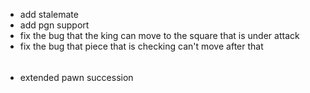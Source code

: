 - add stalemate
- add pgn support
- fix the bug that the king can move to the square that is under attack
- fix the bug that piece that is checking can't move after that
######
- extended pawn succession